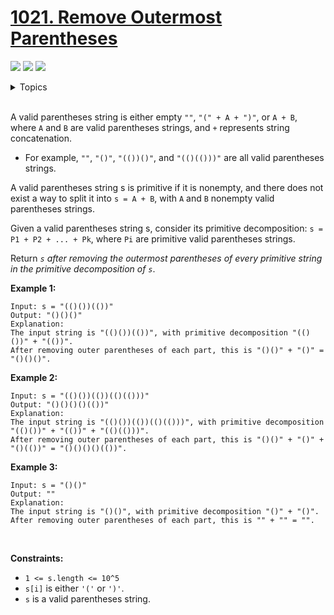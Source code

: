 # [1021. Remove Outermost Parentheses](https://leetcode.cn/problems/remove-outermost-parentheses/)

![](https://img.shields.io/badge/Difficulty-Easy-green.svg)
![](https://img.shields.io/badge/Difficulty-Medium-F8AF40.svg)
![](https://img.shields.io/badge/Difficulty-Hard-red.svg)

<details>
<summary>Topics</summary>

* [`String`](https://leetcode.com/tag/string/)
* [`Stack`](https://leetcode.com/tag/stack/)

</details>
<br />

A valid parentheses string is either empty `""`, `"(" + A + ")"`, or `A + B`, where `A` and `B` are valid parentheses strings, and `+` represents string concatenation.

 + For example, `""`, `"()"`, `"(())()"`, and `"(()(()))"` are all valid parentheses strings.

A valid parentheses string s is primitive if it is nonempty, and there does not exist a way to split it into `s = A + B`, with `A` and `B` nonempty valid parentheses strings.

Given a valid parentheses string s, consider its primitive decomposition: `s = P1 + P2 + ... + Pk`, where `Pi` are primitive valid parentheses strings.

Return *`s` after removing the outermost parentheses of every primitive string in the primitive decomposition of `s`*.

**Example 1:**

    Input: s = "(()())(())"
    Output: "()()()"
    Explanation: 
    The input string is "(()())(())", with primitive decomposition "(()())" + "(())".
    After removing outer parentheses of each part, this is "()()" + "()" = "()()()".

**Example 2:**

    Input: s = "(()())(())(()(()))"
    Output: "()()()()(())"
    Explanation: 
    The input string is "(()())(())(()(()))", with primitive decomposition "(()())" + "(())" + "(()(()))".
    After removing outer parentheses of each part, this is "()()" + "()" + "()(())" = "()()()()(())".

**Example 3:**

    Input: s = "()()"
    Output: ""
    Explanation: 
    The input string is "()()", with primitive decomposition "()" + "()".
    After removing outer parentheses of each part, this is "" + "" = "".
 

**Constraints:**

 + `1 <= s.length <= 10^5`
 + `s[i]` is either `'('` or `')'`.
 + `s` is a valid parentheses string.

